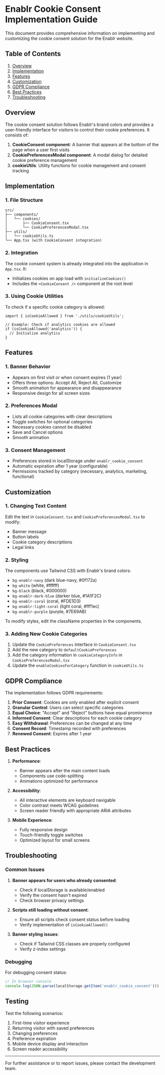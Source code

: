 # Enablr Cookie Consent Implementation Guide

This document provides comprehensive information on implementing and customizing the cookie consent solution for the Enablr website.

## Table of Contents
1. [Overview](#overview)
2. [Implementation](#implementation)
3. [Features](#features)
4. [Customization](#customization)
5. [GDPR Compliance](#gdpr-compliance)
6. [Best Practices](#best-practices)
7. [Troubleshooting](#troubleshooting)

## Overview

The cookie consent solution follows Enablr's brand colors and provides a user-friendly interface for visitors to control their cookie preferences. It consists of:

1. **CookieConsent component**: A banner that appears at the bottom of the page when a user first visits
2. **CookiePreferencesModal component**: A modal dialog for detailed cookie preference management
3. **cookieUtils**: Utility functions for cookie management and consent tracking

## Implementation

### 1. File Structure

```
src/
├── components/
│   └── cookies/
│       ├── CookieConsent.tsx
│       └── CookiePreferencesModal.tsx
├── utils/
│   └── cookieUtils.ts
└── App.tsx (with CookieConsent integration)
```

### 2. Integration

The cookie consent system is already integrated into the application in `App.tsx`. It:

- Initializes cookies on app load with `initializeCookies()`
- Includes the `<CookieConsent />` component at the root level

### 3. Using Cookie Utilities

To check if a specific cookie category is allowed:

```tsx
import { isCookieAllowed } from './utils/cookieUtils';

// Example: Check if analytics cookies are allowed
if (isCookieAllowed('analytics')) {
  // Initialize analytics
}
```

## Features

### 1. Banner Behavior

- Appears on first visit or when consent expires (1 year)
- Offers three options: Accept All, Reject All, Customize
- Smooth animation for appearance and disappearance
- Responsive design for all screen sizes

### 2. Preferences Modal

- Lists all cookie categories with clear descriptions
- Toggle switches for optional categories
- Necessary cookies cannot be disabled
- Save and Cancel options
- Smooth animation

### 3. Consent Management

- Preferences stored in localStorage under `enablr_cookie_consent`
- Automatic expiration after 1 year (configurable)
- Permissions tracked by category (necessary, analytics, marketing, functional)

## Customization

### 1. Changing Text Content

Edit the text in `CookieConsent.tsx` and `CookiePreferencesModal.tsx` to modify:
- Banner message
- Button labels
- Cookie category descriptions
- Legal links

### 2. Styling

The components use Tailwind CSS with Enablr's brand colors:
- `bg-enablr-navy` (dark blue-navy, #0f172a)
- `bg-white` (white, #ffffff)
- `bg-black` (black, #000000)
- `bg-enablr-dark-blue` (darker blue, #1A1F2C)
- `bg-enablr-coral` (coral, #FDE1D3)
- `bg-enablr-light-coral` (light coral, #fff1ec)
- `bg-enablr-purple` (purple, #7E69AB)

To modify styles, edit the className properties in the components.

### 3. Adding New Cookie Categories

1. Update the `CookiePreferences` interface in `CookieConsent.tsx`
2. Add the new category to `defaultCookiePreferences`
3. Add the category information in `cookieCategoryInfo` in `CookiePreferencesModal.tsx`
4. Update the `enableCookiesForCategory` function in `cookieUtils.ts`

## GDPR Compliance

The implementation follows GDPR requirements:

1. **Prior Consent**: Cookies are only enabled after explicit consent
2. **Granular Control**: Users can select specific categories
3. **Equal Choice**: "Accept" and "Reject" buttons have equal prominence
4. **Informed Consent**: Clear descriptions for each cookie category
5. **Easy Withdrawal**: Preferences can be changed at any time
6. **Consent Record**: Timestamp recorded with preferences
7. **Renewed Consent**: Expires after 1 year

## Best Practices

1. **Performance**: 
   - Banner appears after the main content loads
   - Components use code-splitting
   - Animations optimized for performance

2. **Accessibility**:
   - All interactive elements are keyboard navigable
   - Color contrast meets WCAG guidelines
   - Screen reader friendly with appropriate ARIA attributes

3. **Mobile Experience**:
   - Fully responsive design
   - Touch-friendly toggle switches
   - Optimized layout for small screens

## Troubleshooting

### Common Issues

1. **Banner appears for users who already consented**:
   - Check if localStorage is available/enabled
   - Verify the consent hasn't expired
   - Check browser privacy settings

2. **Scripts still loading without consent**:
   - Ensure all scripts check consent status before loading
   - Verify implementation of `isCookieAllowed()`

3. **Banner styling issues**:
   - Check if Tailwind CSS classes are properly configured
   - Verify z-index settings

### Debugging

For debugging consent status:

```js
// In browser console
console.log(JSON.parse(localStorage.getItem('enablr_cookie_consent')));
```

## Testing

Test the following scenarios:

1. First-time visitor experience
2. Returning visitor with saved preferences
3. Changing preferences
4. Preference expiration
5. Mobile device display and interaction
6. Screen reader accessibility

---

For further assistance or to report issues, please contact the development team. 